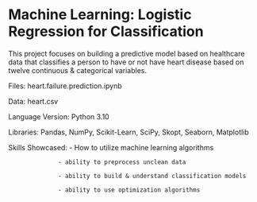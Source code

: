 
# Machine Learning: Logistic Regression for Classification

This project focuses on building a predictive model based on healthcare data that classifies
a person to have or not have heart disease based on twelve continuous & categorical variables.


Files: heart.failure.prediction.ipynb

Data: heart.csv

Language Version: Python 3.10

Libraries: Pandas, NumPy, Scikit-Learn, SciPy, Skopt, Seaborn, Matplotlib

Skills Showcased: - How to utilize machine learning algorithms

                  - ability to preprocess unclean data

                  - ability to build & understand classification models
 
                  - ability to use optimization algorithms
